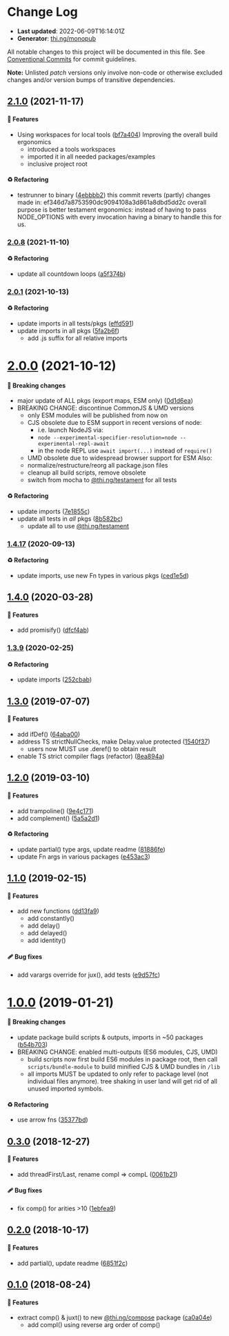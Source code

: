 # Change Log

- **Last updated**: 2022-06-09T16:14:01Z
- **Generator**: [thi.ng/monopub](https://thi.ng/monopub)

All notable changes to this project will be documented in this file.
See [Conventional Commits](https://conventionalcommits.org/) for commit guidelines.

**Note:** Unlisted _patch_ versions only involve non-code or otherwise excluded changes
and/or version bumps of transitive dependencies.

## [2.1.0](https://github.com/thi-ng/umbrella/tree/@thi.ng/compose@2.1.0) (2021-11-17)

#### 🚀 Features

- Using workspaces for local tools ([bf7a404](https://github.com/thi-ng/umbrella/commit/bf7a404))
  Improving the overall build ergonomics
  - introduced a tools workspaces
  - imported it in all needed packages/examples
  - inclusive project root

#### ♻️ Refactoring

- testrunner to binary ([4ebbbb2](https://github.com/thi-ng/umbrella/commit/4ebbbb2))
  this commit reverts (partly) changes made in:
  ef346d7a8753590dc9094108a3d861a8dbd5dd2c
  overall purpose is better testament ergonomics:
  instead of having to pass NODE_OPTIONS with every invocation
  having a binary to handle this for us.

### [2.0.8](https://github.com/thi-ng/umbrella/tree/@thi.ng/compose@2.0.8) (2021-11-10)

#### ♻️ Refactoring

- update all countdown loops ([a5f374b](https://github.com/thi-ng/umbrella/commit/a5f374b))

### [2.0.1](https://github.com/thi-ng/umbrella/tree/@thi.ng/compose@2.0.1) (2021-10-13)

#### ♻️ Refactoring

- update imports in all tests/pkgs ([effd591](https://github.com/thi-ng/umbrella/commit/effd591))
- update imports in all pkgs ([5fa2b6f](https://github.com/thi-ng/umbrella/commit/5fa2b6f))
  - add .js suffix for all relative imports

# [2.0.0](https://github.com/thi-ng/umbrella/tree/@thi.ng/compose@2.0.0) (2021-10-12)

#### 🛑 Breaking changes

- major update of ALL pkgs (export maps, ESM only) ([0d1d6ea](https://github.com/thi-ng/umbrella/commit/0d1d6ea))
- BREAKING CHANGE: discontinue CommonJS & UMD versions
  - only ESM modules will be published from now on
  - CJS obsolete due to ESM support in recent versions of node:
    - i.e. launch NodeJS via:
    - `node --experimental-specifier-resolution=node --experimental-repl-await`
    - in the node REPL use `await import(...)` instead of `require()`
  - UMD obsolete due to widespread browser support for ESM
  Also:
  - normalize/restructure/reorg all package.json files
  - cleanup all build scripts, remove obsolete
  - switch from mocha to [@thi.ng/testament](https://github.com/thi-ng/umbrella/tree/main/packages/testament) for all tests

#### ♻️ Refactoring

- update imports ([7e1855c](https://github.com/thi-ng/umbrella/commit/7e1855c))
- update all tests in _all_ pkgs ([8b582bc](https://github.com/thi-ng/umbrella/commit/8b582bc))
  - update all to use [@thi.ng/testament](https://github.com/thi-ng/umbrella/tree/main/packages/testament)

### [1.4.17](https://github.com/thi-ng/umbrella/tree/@thi.ng/compose@1.4.17) (2020-09-13)

#### ♻️ Refactoring

- update imports, use new Fn types in various pkgs ([ced1e5d](https://github.com/thi-ng/umbrella/commit/ced1e5d))

## [1.4.0](https://github.com/thi-ng/umbrella/tree/@thi.ng/compose@1.4.0) (2020-03-28)

#### 🚀 Features

- add promisify() ([dfcf4ab](https://github.com/thi-ng/umbrella/commit/dfcf4ab))

### [1.3.9](https://github.com/thi-ng/umbrella/tree/@thi.ng/compose@1.3.9) (2020-02-25)

#### ♻️ Refactoring

- update imports ([252cbab](https://github.com/thi-ng/umbrella/commit/252cbab))

## [1.3.0](https://github.com/thi-ng/umbrella/tree/@thi.ng/compose@1.3.0) (2019-07-07)

#### 🚀 Features

- add ifDef() ([64aba00](https://github.com/thi-ng/umbrella/commit/64aba00))
- address TS strictNullChecks, make Delay.value protected ([1540f37](https://github.com/thi-ng/umbrella/commit/1540f37))
  - users now MUST use .deref() to obtain result
- enable TS strict compiler flags (refactor) ([8ea894a](https://github.com/thi-ng/umbrella/commit/8ea894a))

## [1.2.0](https://github.com/thi-ng/umbrella/tree/@thi.ng/compose@1.2.0) (2019-03-10)

#### 🚀 Features

- add trampoline() ([9e4c171](https://github.com/thi-ng/umbrella/commit/9e4c171))
- add complement() ([5a5a2d1](https://github.com/thi-ng/umbrella/commit/5a5a2d1))

#### ♻️ Refactoring

- update partial() type args, update readme ([81886fe](https://github.com/thi-ng/umbrella/commit/81886fe))
- update Fn args in various packages ([e453ac3](https://github.com/thi-ng/umbrella/commit/e453ac3))

## [1.1.0](https://github.com/thi-ng/umbrella/tree/@thi.ng/compose@1.1.0) (2019-02-15)

#### 🚀 Features

- add new functions ([dd13fa9](https://github.com/thi-ng/umbrella/commit/dd13fa9))
  - add constantly()
  - add delay()
  - add delayed()
  - add identity()

#### 🩹 Bug fixes

- add varargs override for jux(),  add tests ([e9d57fc](https://github.com/thi-ng/umbrella/commit/e9d57fc))

# [1.0.0](https://github.com/thi-ng/umbrella/tree/@thi.ng/compose@1.0.0) (2019-01-21)

#### 🛑 Breaking changes

- update package build scripts & outputs, imports in ~50 packages ([b54b703](https://github.com/thi-ng/umbrella/commit/b54b703))
- BREAKING CHANGE: enabled multi-outputs (ES6 modules, CJS, UMD)
  - build scripts now first build ES6 modules in package root, then call
    `scripts/bundle-module` to build minified CJS & UMD bundles in `/lib`
  - all imports MUST be updated to only refer to package level
    (not individual files anymore). tree shaking in user land will get rid of
    all unused imported symbols.

#### ♻️ Refactoring

- use arrow fns ([35377bd](https://github.com/thi-ng/umbrella/commit/35377bd))

## [0.3.0](https://github.com/thi-ng/umbrella/tree/@thi.ng/compose@0.3.0) (2018-12-27)

#### 🚀 Features

- add threadFirst/Last, rename compI => compL ([0061b21](https://github.com/thi-ng/umbrella/commit/0061b21))

#### 🩹 Bug fixes

- fix comp() for arities >10 ([1ebfea9](https://github.com/thi-ng/umbrella/commit/1ebfea9))

## [0.2.0](https://github.com/thi-ng/umbrella/tree/@thi.ng/compose@0.2.0) (2018-10-17)

#### 🚀 Features

- add partial(), update readme ([6851f2c](https://github.com/thi-ng/umbrella/commit/6851f2c))

## [0.1.0](https://github.com/thi-ng/umbrella/tree/@thi.ng/compose@0.1.0) (2018-08-24)

#### 🚀 Features

- extract comp() & juxt() to new [@thi.ng/compose](https://github.com/thi-ng/umbrella/tree/main/packages/compose) package ([ca0a04e](https://github.com/thi-ng/umbrella/commit/ca0a04e))
  - add compI() using reverse arg order of comp()
